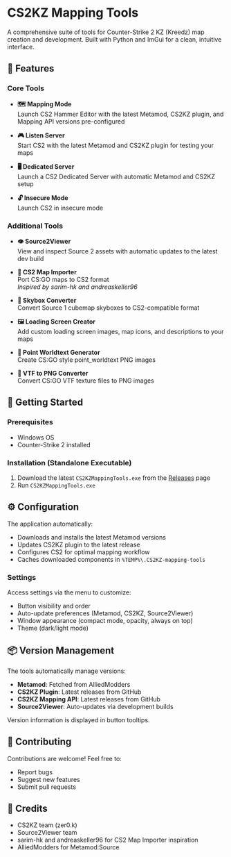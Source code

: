 # CS2KZ Mapping Tools

A comprehensive suite of tools for Counter-Strike 2 KZ (Kreedz) map creation and development. Built with Python and ImGui for a clean, intuitive interface.

## 🎯 Features

### Core Tools

- **🗺️ Mapping Mode**  
  Launch CS2 Hammer Editor with the latest Metamod, CS2KZ plugin, and Mapping API versions pre-configured

- **🎮 Listen Server**  
  Start CS2 with the latest Metamod and CS2KZ plugin for testing your maps

- **🖥️ Dedicated Server**  
  Launch a CS2 Dedicated Server with automatic Metamod and CS2KZ setup

- **🔓 Insecure Mode**  
  Launch CS2 in insecure mode

### Additional Tools

- **👁️ Source2Viewer**  
  View and inspect Source 2 assets with automatic updates to the latest dev build

- **🔄 CS2 Map Importer**  
  Port CS:GO maps to CS2 format  
  *Inspired by sarim-hk and andreaskeller96*

- **🌅 Skybox Converter**  
  Convert Source 1 cubemap skyboxes to CS2-compatible format

- **🖼️ Loading Screen Creator**  
  Add custom loading screen images, map icons, and descriptions to your maps

- **📝 Point Worldtext Generator**  
  Create CS:GO style point_worldtext PNG images

- **🎨 VTF to PNG Converter**  
  Convert CS:GO VTF texture files to PNG images

## 🚀 Getting Started

### Prerequisites

- Windows OS
- Counter-Strike 2 installed

### Installation (Standalone Executable)

1. Download the latest `CS2KZMappingTools.exe` from the [Releases](https://github.com/jakkekz/CS2KZ-Mapping-Tools/releases) page
2. Run `CS2KZMappingTools.exe`


## ⚙️ Configuration

The application automatically:
- Downloads and installs the latest Metamod versions
- Updates CS2KZ plugin to the latest release
- Configures CS2 for optimal mapping workflow
- Caches downloaded components in `%TEMP%\.CS2KZ-mapping-tools`

### Settings

Access settings via the menu to customize:
- Button visibility and order
- Auto-update preferences (Metamod, CS2KZ, Source2Viewer)
- Window appearance (compact mode, opacity, always on top)
- Theme (dark/light mode)

## 📦 Version Management

The tools automatically manage versions:
- **Metamod**: Fetched from AlliedModders
- **CS2KZ Plugin**: Latest releases from GitHub
- **CS2KZ Mapping API**: Latest releases from GitHub
- **Source2Viewer**: Auto-updates via development builds

Version information is displayed in button tooltips.

## 🤝 Contributing

Contributions are welcome! Feel free to:
- Report bugs
- Suggest new features
- Submit pull requests

## 🙏 Credits

- CS2KZ team (zer0.k)
- Source2Viewer team
- sarim-hk and andreaskeller96 for CS2 Map Importer inspiration
- AlliedModders for Metamod:Source